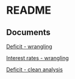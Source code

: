 README
================

## Documents

[Deficit - wrangling](deficit_gdp_wrangling.html)

[Interest rates - wrangling](ltint_wrangling.html)

[Deficit - clean analysis](deficit_clean.html)
